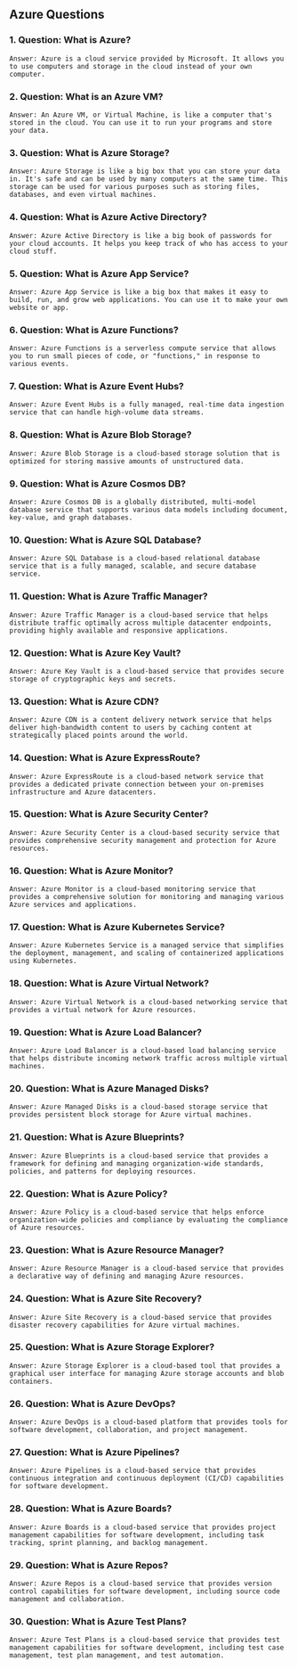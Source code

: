 ## Azure Questions

### 1. Question: What is Azure?
    Answer: Azure is a cloud service provided by Microsoft. It allows you to use computers and storage in the cloud instead of your own computer. 

### 2. Question: What is an Azure VM?
    Answer: An Azure VM, or Virtual Machine, is like a computer that's stored in the cloud. You can use it to run your programs and store your data. 

### 3. Question: What is Azure Storage?
    Answer: Azure Storage is like a big box that you can store your data in. It's safe and can be used by many computers at the same time. This storage can be used for various purposes such as storing files, databases, and even virtual machines.

### 4. Question: What is Azure Active Directory?
    Answer: Azure Active Directory is like a big book of passwords for your cloud accounts. It helps you keep track of who has access to your cloud stuff.

### 5. Question: What is Azure App Service?
    Answer: Azure App Service is like a big box that makes it easy to build, run, and grow web applications. You can use it to make your own website or app.

### 6. Question: What is Azure Functions?
    Answer: Azure Functions is a serverless compute service that allows you to run small pieces of code, or "functions," in response to various events.

### 7. Question: What is Azure Event Hubs?
    Answer: Azure Event Hubs is a fully managed, real-time data ingestion service that can handle high-volume data streams.

### 8. Question: What is Azure Blob Storage?
    Answer: Azure Blob Storage is a cloud-based storage solution that is optimized for storing massive amounts of unstructured data.

### 9. Question: What is Azure Cosmos DB?
    Answer: Azure Cosmos DB is a globally distributed, multi-model database service that supports various data models including document, key-value, and graph databases.

### 10. Question: What is Azure SQL Database?
    Answer: Azure SQL Database is a cloud-based relational database service that is a fully managed, scalable, and secure database service.

### 11. Question: What is Azure Traffic Manager?
    Answer: Azure Traffic Manager is a cloud-based service that helps distribute traffic optimally across multiple datacenter endpoints, providing highly available and responsive applications.

### 12. Question: What is Azure Key Vault?
    Answer: Azure Key Vault is a cloud-based service that provides secure storage of cryptographic keys and secrets.

### 13. Question: What is Azure CDN?
    Answer: Azure CDN is a content delivery network service that helps deliver high-bandwidth content to users by caching content at strategically placed points around the world.

### 14. Question: What is Azure ExpressRoute?
    Answer: Azure ExpressRoute is a cloud-based network service that provides a dedicated private connection between your on-premises infrastructure and Azure datacenters.

### 15. Question: What is Azure Security Center?
    Answer: Azure Security Center is a cloud-based security service that provides comprehensive security management and protection for Azure resources.

### 16. Question: What is Azure Monitor?
    Answer: Azure Monitor is a cloud-based monitoring service that provides a comprehensive solution for monitoring and managing various Azure services and applications.

### 17. Question: What is Azure Kubernetes Service?
    Answer: Azure Kubernetes Service is a managed service that simplifies the deployment, management, and scaling of containerized applications using Kubernetes.

### 18. Question: What is Azure Virtual Network?
    Answer: Azure Virtual Network is a cloud-based networking service that provides a virtual network for Azure resources.

### 19. Question: What is Azure Load Balancer?
    Answer: Azure Load Balancer is a cloud-based load balancing service that helps distribute incoming network traffic across multiple virtual machines.

### 20. Question: What is Azure Managed Disks?
    Answer: Azure Managed Disks is a cloud-based storage service that provides persistent block storage for Azure virtual machines.

### 21. Question: What is Azure Blueprints?
    Answer: Azure Blueprints is a cloud-based service that provides a framework for defining and managing organization-wide standards, policies, and patterns for deploying resources.

### 22. Question: What is Azure Policy?
    Answer: Azure Policy is a cloud-based service that helps enforce organization-wide policies and compliance by evaluating the compliance of Azure resources.

### 23. Question: What is Azure Resource Manager?
    Answer: Azure Resource Manager is a cloud-based service that provides a declarative way of defining and managing Azure resources.

### 24. Question: What is Azure Site Recovery?
    Answer: Azure Site Recovery is a cloud-based service that provides disaster recovery capabilities for Azure virtual machines.

### 25. Question: What is Azure Storage Explorer?
    Answer: Azure Storage Explorer is a cloud-based tool that provides a graphical user interface for managing Azure storage accounts and blob containers.

### 26. Question: What is Azure DevOps?
    Answer: Azure DevOps is a cloud-based platform that provides tools for software development, collaboration, and project management.

### 27. Question: What is Azure Pipelines?
    Answer: Azure Pipelines is a cloud-based service that provides continuous integration and continuous deployment (CI/CD) capabilities for software development.

### 28. Question: What is Azure Boards?
    Answer: Azure Boards is a cloud-based service that provides project management capabilities for software development, including task tracking, sprint planning, and backlog management.

### 29. Question: What is Azure Repos?
    Answer: Azure Repos is a cloud-based service that provides version control capabilities for software development, including source code management and collaboration.

### 30. Question: What is Azure Test Plans?
    Answer: Azure Test Plans is a cloud-based service that provides test management capabilities for software development, including test case management, test plan management, and test automation.

